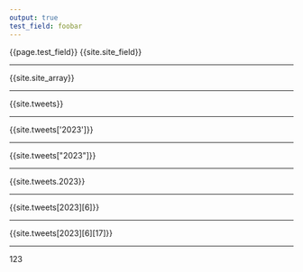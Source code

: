 ```yaml
---
output: true
test_field: foobar
---
```

{{page.test_field}}
{{site.site_field}}

---
{{site.site_array}}

---
{{site.tweets}}

---
{{site.tweets['2023']}}

---
{{site.tweets["2023"]}}

---
{{site.tweets.2023}}

---
{{site.tweets[2023][6]}}

---
{{site.tweets[2023][6][17]}}

---
123
